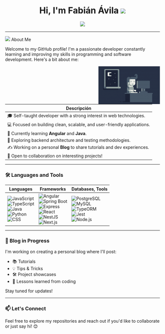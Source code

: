 <h1 align="center">
  <b>Hi, I'm Fabián Ávila</b>
  <img src="https://media.giphy.com/media/hvRJCLFzcasrR4ia7z/giphy.gif" width="35">
</h1>
<p align="center">
  <img src="https://readme-typing-svg.herokuapp.com?font=Fira+Code&duration=3000&pause=1000&color=00ADB5&center=true&vCenter=true&width=500&lines=Passionate+Developer+%F0%9F%94%A5;Always+learning+something+new+%F0%9F%93%9A;Open+to+collaborations+%F0%9F%92%BB;Lover+of+clean+code+%E2%9C%A8"/>
</p>

---

<picture><img src="https://github.com/7oSkaaa/7oSkaaa/blob/main/Images/about_me.gif?raw=true" width=50px></picture> About Me

Welcome to my GitHub profile! I'm a passionate developer constantly learning and improving my skills in programming and software development. Here's a bit about me:

<img  align="right" src="https://raw.githubusercontent.com/AVS1508/AVS1508/master/assets/Night-Coding.gif" width="200"/>


| Descripción                                                       |
|-------------------------------------------------------------------|
| 🎓 Self-taught developer with a strong interest in web technologies. |
| 💻 Focused on building clean, scalable, and user-friendly applications. |
| 🌱 Currently learning **Angular** and **Java**.                   |
| 📖 Exploring backend architecture and testing methodologies.      |
| ✍️ Working on a personal **Blog** to share tutorials and dev experiences. |
| 🤝 Open to collaboration on interesting projects!                 |


---

### 🛠️ Languages and Tools

| **Languages** | **Frameworks** | **Databases, Tools** |
|--------------|-----------------------------|-----------------------------|
|![JavaScript](https://img.shields.io/badge/JavaScript-F7DF1E?logo=javascript&logoColor=black) <br>![TypeScript](https://img.shields.io/badge/TypeScript-3178C6?logo=typescript&logoColor=white) <br>![Java](https://img.shields.io/badge/Java-ED8B00?logo=java&logoColor=white) <br>![Python](https://img.shields.io/badge/Python-3776AB?logo=python&logoColor=white) <br>![CSS](https://img.shields.io/badge/Pure%20CSS-2965f1?logo=css3&logoColor=white) |![Angular](https://img.shields.io/badge/Angular-DD0031?logo=angular&logoColor=white) <br>![Spring Boot](https://img.shields.io/badge/Spring%20Boot-6DB33F?logo=springboot&logoColor=white) <br>![Express](https://img.shields.io/badge/Express.js-000000?logo=express&logoColor=white) <br>![React](https://img.shields.io/badge/React-61DAFB?logo=react&logoColor=black) <br>![NestJS](https://img.shields.io/badge/NestJS-E0234E?logo=nestjs&logoColor=white) <br>![Next.js](https://img.shields.io/badge/Next.js-000000?logo=next.js&logoColor=white) |![PostgreSQL](https://img.shields.io/badge/PostgreSQL-4169E1?logo=postgresql&logoColor=white) <br>![MySQL](https://img.shields.io/badge/MySQL-4479A1?logo=mysql&logoColor=white) <br>![TypeORM](https://img.shields.io/badge/TypeORM-FF4785?logo=typeorm&logoColor=white) <br>![Jest](https://img.shields.io/badge/Jest-C21325?logo=jest&logoColor=white) <br>![Node.js](https://img.shields.io/badge/Node.js-339933?logo=node.js&logoColor=white) |

---

### 📝 Blog in Progress

I'm working on creating a personal blog where I'll post:

- 📚 Tutorials
- 💡 Tips & Tricks
- 🛠️ Project showcases
- 🧠 Lessons learned from coding

Stay tuned for updates!

---

### 📫 Let's Connect

Feel free to explore my repositories and reach out if you'd like to collaborate or just say hi! 😊
